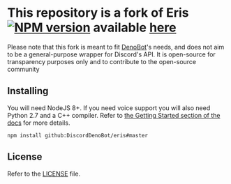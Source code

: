 This repository is a fork of Eris [![NPM version](https://img.shields.io/npm/v/eris.svg?style=flat-square)](https://npmjs.com/package/eris) available [here](https://github.com/abalabahaha/eris)
====

Please note that this fork is meant to fit [DenoBot](https://github.com/DiscordDenoBot)'s needs, and does not aim to be a general-purpose wrapper for Discord's API. It is open-source for transparency purposes only and to contribute to the open-source community

Installing
----------

You will need NodeJS 8+. If you need voice support you will also need Python 2.7 and a C++ compiler. Refer to [the Getting Started section of the docs](https://abal.moe/Eris/docs.html) for more details.

```
npm install github:DiscordDenoBot/eris#master
```

License
-------

Refer to the [LICENSE](LICENSE) file.
